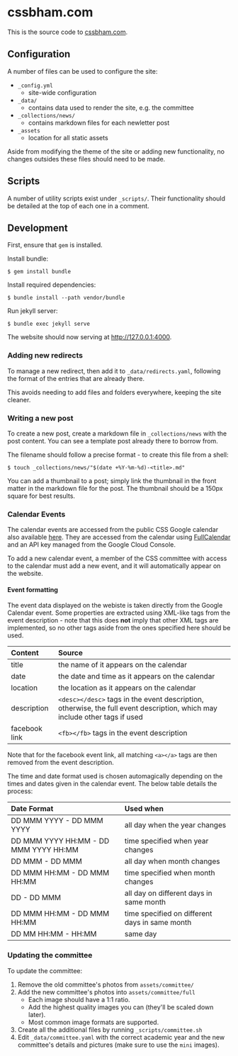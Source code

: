 # cssbham.com

This is the source code to [cssbham.com](https://cssbham.com).

## Configuration

A number of files can be used to configure the site:

- `_config.yml`
    - site-wide configuration
- `_data/`
    - contains data used to render the site, e.g. the committee
- `_collections/news/`
    - contains markdown files for each newletter post
- `_assets`
    - location for all static assets

Aside from modifying the theme of the site or adding new functionality, no
changes outsides these files should need to be made.

## Scripts

A number of utility scripts exist under `_scripts/`. Their functionality
should be detailed at the top of each one in a comment.

## Development

First, ensure that `gem` is installed.

Install bundle:

    $ gem install bundle

Install required dependencies:

    $ bundle install --path vendor/bundle

Run jekyll server:

    $ bundle exec jekyll serve

The website should now serving at http://127.0.0.1:4000.

### Adding new redirects

To manage a new redirect, then add it to `_data/redirects.yaml`, following
the format of the entries that are already there.

This avoids needing to add files and folders everywhere, keeping the site
cleaner.

### Writing a new post

To create a new post, create a markdown file in `_collections/news` with the
post content. You can see a template post already there to borrow from.

The filename should follow a precise format - to create this file from a
shell:

    $ touch _collections/news/"$(date +%Y-%m-%d)-<title>.md"

You can add a thumbnail to a post; simply link the thumbnail in the front
matter in the markdown file for the post. The thumbnail should be a 150px
square for best results.

### Calendar Events

The calendar events are accessed from the public CSS Google calendar also
available [here][calendar]. They are accessed from the calendar using
[FullCalendar][fullcalendar] and an API key managed from the Google Cloud
Console.

To add a new calendar event, a member of the CSS committee with access to the
calendar must add a new event, and it will automatically appear on the
website.

#### Event formatting

The event data displayed on the webiste is taken directly from the Google
Calendar event. Some properties are extracted using XML-like tags from the
event description - note that this does **not** imply that other XML tags are
implemented, so no other tags aside from the ones specified here should be
used.

| Content       | Source                                                                                                                     |
|:--------------|:---------------------------------------------------------------------------------------------------------------------------|
| title         | the name of it appears on the calendar                                                                                     |
| date          | the date and time as it appears on the calendar                                                                            |
| location      | the location as it appears on the calendar                                                                                 |
| description   | `<desc></desc>` tags in the event description, otherwise, the full event description, which may include other tags if used |
| facebook link | `<fb></fb>` tags in the event description                                                                                  |

Note that for the facebook event link, all matching `<a></a>` tags are then
removed from the event description.

The time and date format used is chosen automagically depending on the times
and dates given in the calendar event. The below table details the process:

| Date Format                           | Used when                                      |
| :------------------------------------ | :--------------------------------------------- |
| DD MMM YYYY - DD MMM YYYY             | all day when the year changes                  |
| DD MMM YYYY HH:MM - DD MMM YYYY HH:MM | time specified when year changes               |
| DD MMM - DD MMM                       | all day when month changes                     |
| DD MMM HH:MM - DD MMM HH:MM           | time specified when month changes              |
| DD - DD MMM                           | all day on different days in same month        |
| DD MMM HH:MM - DD MMM HH:MM           | time specified on different days in same month |
| DD MM HH:MM - HH:MM                   | same day                                       |

### Updating the committee

To update the committee:

1. Remove the old committee's photos from `assets/committee/`
2. Add the new committee's photos into `assets/committee/full`
    - Each image should have a 1:1 ratio.
    - Add the highest quality images you can (they'll be scaled down later).
    - Most common image formats are supported.
3. Create all the additional files by running `_scripts/committee.sh`
2. Edit `_data/committee.yaml` with the correct academic year and the new
   committee's details and pictures (make sure to use the `mini` images).

[calendar]: https://calendar.google.com/calendar/embed?src=kg5v9k480jn2qahpmq33h8g7cs%40group.calendar.google.com&ctz=Europe%2FLondon
[fullcalendar]: https://fullcalendar.io/